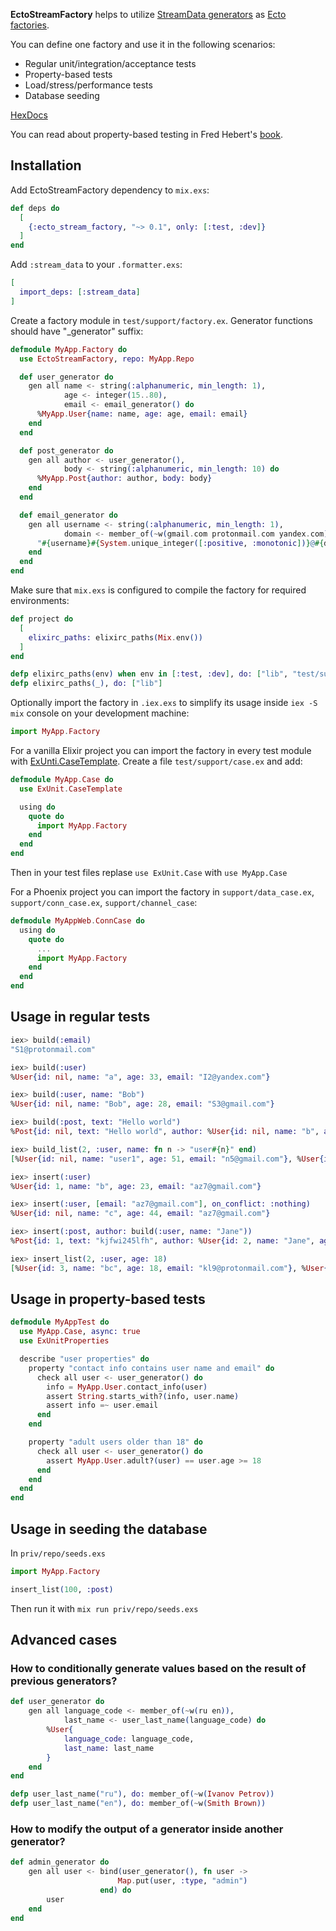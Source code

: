 **EctoStreamFactory** helps to utilize [StreamData generators](https://hexdocs.pm/stream_data/ExUnitProperties.html#gen/1)
as [Ecto factories](https://hexdocs.pm/ecto/test-factories.html).

You can define one factory and use it in the following scenarios:
* Regular unit/integration/acceptance tests
* Property-based tests
* Load/stress/performance tests
* Database seeding

[HexDocs](https://hexdocs.pm/ecto_stream_factory)

You can read about property-based testing in Fred Hebert's [book](https://pragprog.com/book/fhproper/property-based-testing-with-proper-erlang-and-elixir).

## Installation

Add EctoStreamFactory dependency to `mix.exs`:

```elixir
def deps do
  [
    {:ecto_stream_factory, "~> 0.1", only: [:test, :dev]}
  ]
end
```

Add `:stream_data` to your `.formatter.exs`:

```elixir
[
  import_deps: [:stream_data]
]
```

Create a factory module in `test/support/factory.ex`. Generator functions should have "_generator" suffix:

```elixir
defmodule MyApp.Factory do
  use EctoStreamFactory, repo: MyApp.Repo

  def user_generator do
    gen all name <- string(:alphanumeric, min_length: 1),
            age <- integer(15..80),
            email <- email_generator() do
      %MyApp.User{name: name, age: age, email: email}
    end
  end

  def post_generator do
    gen all author <- user_generator(),
            body <- string(:alphanumeric, min_length: 10) do
      %MyApp.Post{author: author, body: body}
    end
  end

  def email_generator do
    gen all username <- string(:alphanumeric, min_length: 1),
            domain <- member_of(~w(gmail.com protonmail.com yandex.com)) do
      "#{username}#{System.unique_integer([:positive, :monotonic])}@#{domain}"
    end
  end
end
```

Make sure that `mix.exs` is configured to compile the factory for required environments:

```elixir
def project do
  [
    elixirc_paths: elixirc_paths(Mix.env())
  ]
end

defp elixirc_paths(env) when env in [:test, :dev], do: ["lib", "test/support"]
defp elixirc_paths(_), do: ["lib"]
```

Optionally import the factory in `.iex.exs` to simplify its usage inside `iex -S mix` console on your development machine:

```elixir
import MyApp.Factory
```

For a vanilla Elixir project you can import the factory in every test module with [ExUnti.CaseTemplate](https://hexdocs.pm/ex_unit/ExUnit.CaseTemplate.html).
Create a file `test/support/case.ex` and add:
```elixir
defmodule MyApp.Case do
  use ExUnit.CaseTemplate

  using do
    quote do
      import MyApp.Factory
    end
  end
end
```
Then in your test files replase `use ExUnit.Case` with `use MyApp.Case`

For a Phoenix project you can import the factory in `support/data_case.ex`, `support/conn_case.ex`, `support/channel_case`:

```elixir
defmodule MyAppWeb.ConnCase do
  using do
    quote do
      ...
      import MyApp.Factory
    end
  end
end
```

## Usage in regular tests

```elixir
iex> build(:email)
"S1@protonmail.com"

iex> build(:user)
%User{id: nil, name: "a", age: 33, email: "I2@yandex.com"}

iex> build(:user, name: "Bob")
%User{id: nil, name: "Bob", age: 28, email: "S3@gmail.com"}

iex> build(:post, text: "Hello world")
%Post{id: nil, text: "Hello world", author: %User{id: nil, name: "b", age: 28, email: "l4@gmail.com"}}

iex> build_list(2, :user, name: fn n -> "user#{n}" end)
[%User{id: nil, name: "user1", age: 51, email: "n5@gmail.com"}, %User{id: nil, name: "user2", age: 40, email: "O6@yandex.com"}]

iex> insert(:user)
%User{id: 1, name: "b", age: 23, email: "az7@gmail.com"}

iex> insert(:user, [email: "az7@gmail.com"], on_conflict: :nothing)
%User{id: nil, name: "c", age: 44, email: "az7@gmail.com"}

iex> insert(:post, author: build(:user, name: "Jane"))
%Post{id: 1, text: "kjfwi245lfh", author: %User{id: 2, name: "Jane", age: 34, email: "jhg8@yandex.com"}}

iex> insert_list(2, :user, age: 18)
[%User{id: 3, name: "bc", age: 18, email: "kl9@protonmail.com"}, %User{id: 4, name: "bd", age: 18, email: "hj10@yandex.com"}]
```

## Usage in property-based tests

```elixir
defmodule MyAppTest do
  use MyApp.Case, async: true
  use ExUnitProperties

  describe "user properties" do
    property "contact info contains user name and email" do
      check all user <- user_generator() do
        info = MyApp.User.contact_info(user) 
        assert String.starts_with?(info, user.name)
        assert info =~ user.email
      end
    end

    property "adult users older than 18" do
      check all user <- user_generator() do
        assert MyApp.User.adult?(user) == user.age >= 18
      end
    end
  end
end
```

## Usage in seeding the database

In `priv/repo/seeds.exs`

```elixir
import MyApp.Factory

insert_list(100, :post)
```
Then run it with `mix run priv/repo/seeds.exs`

## Advanced cases
### How to conditionally generate values based on the result of previous generators?

```elixir
def user_generator do
	gen all language_code <- member_of(~w(ru en)),
			last_name <- user_last_name(language_code) do
		%User{
			language_code: language_code,
			last_name: last_name
		}
	end
end

defp user_last_name("ru"), do: member_of(~w(Ivanov Petrov))
defp user_last_name("en"), do: member_of(~w(Smith Brown))
```

### How to modify the output of a generator inside another generator?

```elixir
def admin_generator do
	gen all user <- bind(user_generator(), fn user ->
						Map.put(user, :type, "admin")
					end) do
		user
	end
end
```
